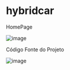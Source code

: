 # hybridcar

HomePage

![image](https://user-images.githubusercontent.com/100241513/155236442-49990db1-3c33-406b-8ef6-7939dd3c8cb5.png)

Código Fonte do Projeto

![image](https://user-images.githubusercontent.com/100241513/155236884-95af693a-5a98-4e5d-8356-e4a52b4503cd.png)

